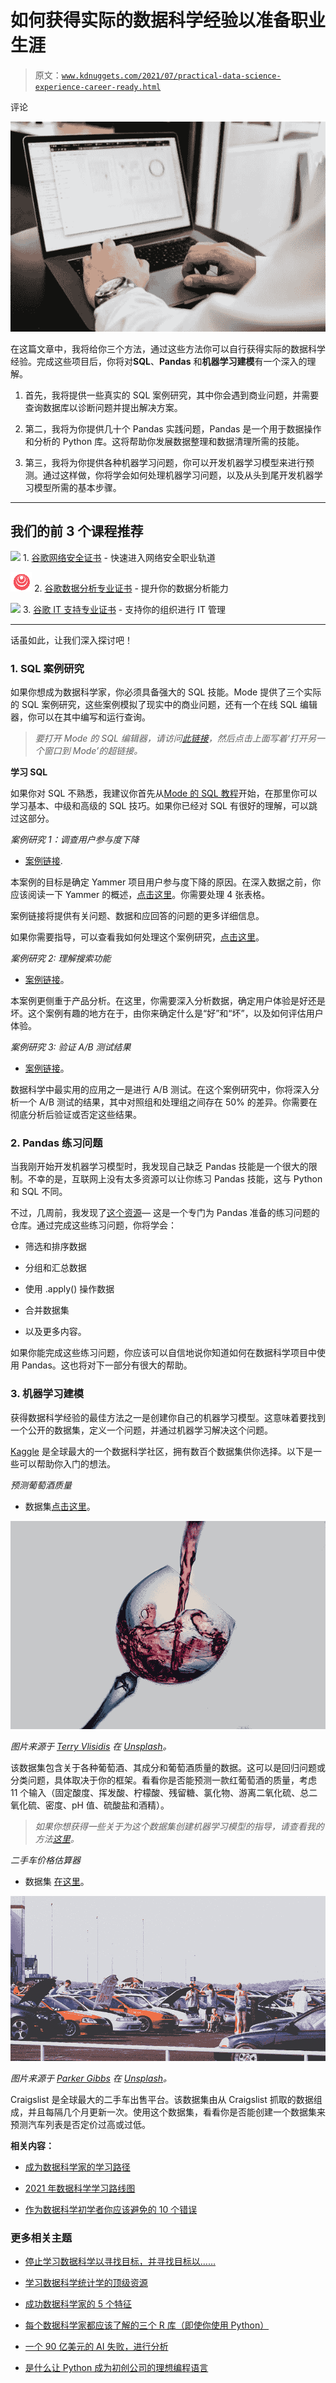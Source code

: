 # 如何获得实际的数据科学经验以准备职业生涯

> 原文：[`www.kdnuggets.com/2021/07/practical-data-science-experience-career-ready.html`](https://www.kdnuggets.com/2021/07/practical-data-science-experience-career-ready.html)

评论

![](img/ed9e04fa03b5fdefc7feaa25782f4422.png)

在这篇文章中，我将给你三个方法，通过这些方法你可以自行获得实际的数据科学经验。完成这些项目后，你将对**SQL**、**Pandas** 和**机器学习建模**有一个深入的理解。

1.  首先，我将提供一些真实的 SQL 案例研究，其中你会遇到商业问题，并需要查询数据库以诊断问题并提出解决方案。

1.  第二，我将为你提供几十个 Pandas 实践问题，Pandas 是一个用于数据操作和分析的 Python 库。这将帮助你发展数据整理和数据清理所需的技能。

1.  第三，我将为你提供各种机器学习问题，你可以开发机器学习模型来进行预测。通过这样做，你将学会如何处理机器学习问题，以及从头到尾开发机器学习模型所需的基本步骤。

* * *

## 我们的前 3 个课程推荐

![](img/0244c01ba9267c002ef39d4907e0b8fb.png) 1\. [谷歌网络安全证书](https://www.kdnuggets.com/google-cybersecurity) - 快速进入网络安全职业轨道

![](img/e225c49c3c91745821c8c0368bf04711.png) 2\. [谷歌数据分析专业证书](https://www.kdnuggets.com/google-data-analytics) - 提升你的数据分析能力

![](img/0244c01ba9267c002ef39d4907e0b8fb.png) 3\. [谷歌 IT 支持专业证书](https://www.kdnuggets.com/google-itsupport) - 支持你的组织进行 IT 管理

* * *

话虽如此，让我们深入探讨吧！

### 1\. SQL 案例研究

如果你想成为数据科学家，你必须具备强大的 SQL 技能。Mode 提供了三个实际的 SQL 案例研究，这些案例模拟了现实中的商业问题，还有一个在线 SQL 编辑器，你可以在其中编写和运行查询。

> *要打开 Mode 的 SQL 编辑器，请访问*[*此链接*](https://mode.com/sql-tutorial/intro-to-intermediate-sql/)*，然后点击上面写着‘打开另一个窗口到 Mode’的超链接。*

**学习 SQL**

如果你对 SQL 不熟悉，我建议你首先从[Mode 的 SQL 教程](https://mode.com/sql-tutorial/introduction-to-sql/)开始，在那里你可以学习基本、中级和高级的 SQL 技巧。如果你已经对 SQL 有很好的理解，可以跳过这部分。

*案例研究 1：调查用户参与度下降*

+   [案例链接](https://mode.com/sql-tutorial/a-drop-in-user-engagement/).

本案例的目标是确定 Yammer 项目用户参与度下降的原因。在深入数据之前，你应该阅读一下 Yammer 的概述，[点击这里](https://mode.com/sql-tutorial/sql-business-analytics-training/)。你需要处理 4 张表格。

案例链接将提供有关问题、数据和应回答的问题的更多详细信息。

如果你需要指导，可以查看我如何处理这个案例研究，[点击这里](https://towardsdatascience.com/sql-case-study-investigating-a-drop-in-user-engagement-510b27d0cbcc?source=friends_link&sk=49cdc679e66cae75257b955db51f4fe5)。

*案例研究 2: 理解搜索功能*

+   [案例链接](https://mode.com/sql-tutorial/understanding-search-functionality/)。

本案例更侧重于产品分析。在这里，你需要深入分析数据，确定用户体验是好还是坏。这个案例有趣的地方在于，由你来确定什么是“好”和“坏”，以及如何评估用户体验。

*案例研究 3: 验证 A/B 测试结果*

+   [案例链接](https://mode.com/sql-tutorial/validating-ab-test-results/)。

数据科学中最实用的应用之一是进行 A/B 测试。在这个案例研究中，你将深入分析一个 A/B 测试的结果，其中对照组和处理组之间存在 50% 的差异。你需要在彻底分析后验证或否定这些结果。

### 2\. Pandas 练习问题

当我刚开始开发机器学习模型时，我发现自己缺乏 Pandas 技能是一个很大的限制。不幸的是，互联网上没有太多资源可以让你练习 Pandas 技能，这与 Python 和 SQL 不同。

不过，几周前，我发现了[这个资源](https://github.com/guipsamora/pandas_exercises)— 这是一个专门为 Pandas 准备的练习问题的仓库。通过完成这些练习问题，你将学会：

+   筛选和排序数据

+   分组和汇总数据

+   使用 .apply() 操作数据

+   合并数据集

+   以及更多内容。

如果你能完成这些练习问题，你应该可以自信地说你知道如何在数据科学项目中使用 Pandas。这也将对下一部分有很大的帮助。

### 3\. 机器学习建模

获得数据科学经验的最佳方法之一是创建你自己的机器学习模型。这意味着要找到一个公开的数据集，定义一个问题，并通过机器学习解决这个问题。

[Kaggle](https://www.kaggle.com/) 是全球最大的一个数据科学社区，拥有数百个数据集供你选择。以下是一些可以帮助你入门的想法。

*预测葡萄酒质量*

+   数据集[点击这里](https://www.kaggle.com/uciml/red-wine-quality-cortez-et-al-2009)。

![](img/f8976e51f9662e789c5415b07dfd0b8e.png)

*图片来源于 [Terry Vlisidis](https://unsplash.com/@vlisidis?utm_source=unsplash&utm_medium=referral&utm_content=creditCopyText) 在 [Unsplash](https://unsplash.com/s/photos/red-wine?utm_source=unsplash&utm_medium=referral&utm_content=creditCopyText)。*

该数据集包含关于各种葡萄酒、其成分和葡萄酒质量的数据。这可以是回归问题或分类问题，具体取决于你的框架。看看你是否能预测一款红葡萄酒的质量，考虑 11 个输入（固定酸度、挥发酸、柠檬酸、残留糖、氯化物、游离二氧化硫、总二氧化硫、密度、pH 值、硫酸盐和酒精）。

> *如果你想获得一些关于为这个数据集创建机器学习模型的指导，请查看我的方法*[*这里*](https://towardsdatascience.com/predicting-wine-quality-with-several-classification-techniques-179038ea6434)*。*

*二手车价格估算器*

+   数据集 [在这里](https://www.kaggle.com/austinreese/craigslist-carstrucks-data)。

![](img/f01deef4af4d96a8fbee0eeb208d77d3.png)

*图片来源于 [Parker Gibbs](https://unsplash.com/@parkergibbsmccullough?utm_source=unsplash&utm_medium=referral&utm_content=creditCopyText) 在 [Unsplash](https://unsplash.com/s/photos/used-car?utm_source=unsplash&utm_medium=referral&utm_content=creditCopyText)。*

Craigslist 是全球最大的二手车出售平台。该数据集由从 Craigslist 抓取的数据组成，并且每隔几个月更新一次。使用这个数据集，看看你是否能创建一个数据集来预测汽车列表是否定价过高或过低。

**相关内容：**

+   [成为数据科学家的学习路径](https://www.kdnuggets.com/2021/07/learning-path-data-scientist.html)

+   [2021 年数据科学学习路线图](https://www.kdnuggets.com/2021/02/data-science-learning-roadmap-2021.html)

+   [作为数据科学初学者你应该避免的 10 个错误](https://www.kdnuggets.com/2021/06/10-mistakes-avoid-data-science-beginner.html)

### 更多相关主题

+   [停止学习数据科学以寻找目标，并寻找目标以……](https://www.kdnuggets.com/2021/12/stop-learning-data-science-find-purpose.html)

+   [学习数据科学统计学的顶级资源](https://www.kdnuggets.com/2021/12/springboard-top-resources-learn-data-science-statistics.html)

+   [成功数据科学家的 5 个特征](https://www.kdnuggets.com/2021/12/5-characteristics-successful-data-scientist.html)

+   [每个数据科学家都应该了解的三个 R 库（即使你使用 Python）](https://www.kdnuggets.com/2021/12/three-r-libraries-every-data-scientist-know-even-python.html)

+   [一个 90 亿美元的 AI 失败，进行分析](https://www.kdnuggets.com/2021/12/9b-ai-failure-examined.html)

+   [是什么让 Python 成为初创公司的理想编程语言](https://www.kdnuggets.com/2021/12/makes-python-ideal-programming-language-startups.html)
